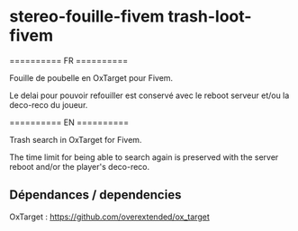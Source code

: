 # stereo-fouille-fivem trash-loot-fivem
========== FR ========== 

Fouille de poubelle en OxTarget pour Fivem. 

Le delai pour pouvoir refouiller est conservé avec le reboot serveur et/ou la deco-reco du joueur. 


========== EN ========== 

Trash search in OxTarget for Fivem.

The time limit for being able to search again is preserved with the server reboot and/or the player's deco-reco.





Dépendances / dependencies 
--------------------------

OxTarget : https://github.com/overextended/ox_target
